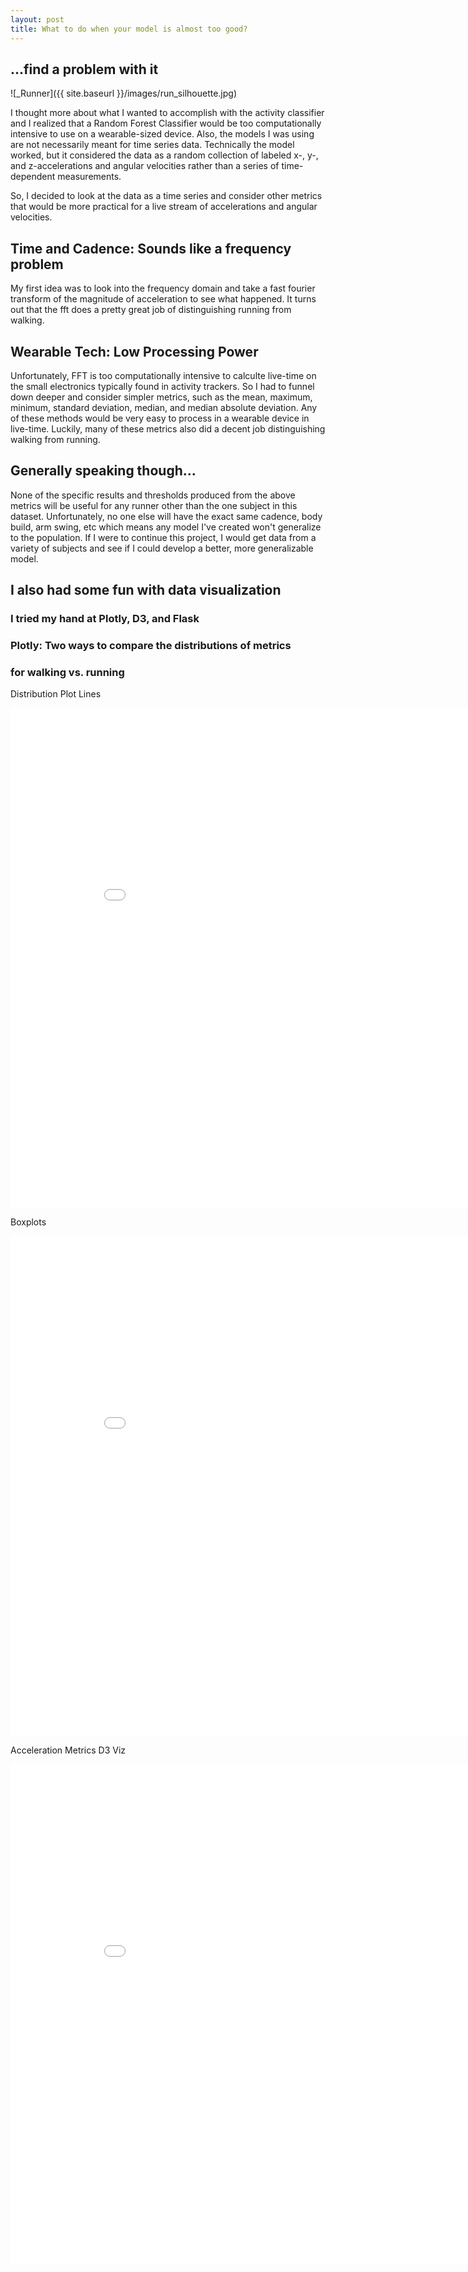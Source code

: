 ```yaml
---
layout: post
title: What to do when your model is almost too good?
---
```

## **...find a problem with it** 

![_Runner]({{ site.baseurl }}/images/run_silhouette.jpg)

I thought more about what I wanted to accomplish with
the activity classifier and I realized that a Random Forest
Classifier would be too computationally intensive to use on 
a wearable-sized device. Also, the models I was using are not
necessarily meant for time series data. Technically the model
worked, but it considered the data as a random collection of 
labeled x-, y-, and z-accelerations and angular velocities
rather than a series of time-dependent measurements.
 
So, I decided to look at the data as a time series and consider
other metrics that would be more practical for a live stream of
accelerations and angular velocities. 
 
## Time and Cadence: Sounds like a frequency problem

My first idea was to look into the frequency domain and take
a fast fourier transform of the magnitude of acceleration to
see what happened. It turns out that the fft does a pretty
great job of distinguishing running from walking.
 
## Wearable Tech: Low Processing Power
 
Unfortunately, FFT is too computationally intensive to calculte
live-time on the small electronics typically found in 
activity trackers. So I had to funnel down deeper and consider
simpler metrics, such as the mean, maximum, minimum, standard 
deviation, median, and median absolute deviation. Any of these
methods would be very easy to process in a wearable device in
live-time. Luckily, many of these metrics also did a decent job
distinguishing walking from running. 
 
## Generally speaking though...

None of the specific results and thresholds produced from the 
above metrics will be useful for any runner other than the 
one subject in this dataset. Unfortunately, no one else will 
have the exact same cadence, body build, arm swing, etc 
which means any model I've created won't generalize to the 
population. If I were to continue this project, I would get 
data from a variety of subjects and see if I could develop a 
better, more generalizable model. 
 
## I also had some fun with data visualization
### I tried my hand at Plotly, D3, and Flask
 
### Plotly: Two ways to compare the distributions of metrics 
### for walking vs. running
 
 Distribution Plot Lines
<iframe width="900" height="800" frameborder="0" scrolling="no" src="//plot.ly/~badderc/11.embed"></iframe>

Boxplots
<iframe width="900" height="800" frameborder="0" scrolling="no" src="//plot.ly/~badderc/14.embed"></iframe>

Acceleration Metrics D3 Viz
<iframe width="900" height="800" frameborder="0" scrolling="no" src="/images/d3_moving_window_metrics_smaller.mov"></iframe>

